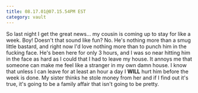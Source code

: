 ```yaml
---
title: 08.17.01@07.15.54PM EST
category: vault
---
```


So last night I get the great news... my cousin is coming up to stay for like
a week. Boy! Doesn't that sound like fun? No. He's nothing more than a smug
little bastard, and right now I'd love nothing more than to punch him in the
fucking face. He's been here for only 3 hours, and I was so near hitting him
in the face as hard as I could that I had to leave my house. It annoys me that
someone can make me feel like a stranger in my own damn house. I know that
unless I can leave for at least an hour a day I **WILL** hurt him before the
week is done. My sister thinks he stole money from her and if I find out it's
true, it's going to be a family affair that isn't going to be pretty.
